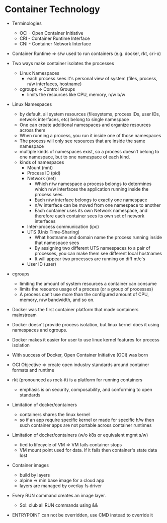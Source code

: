 # Container Technology

- Terminologies
    - OCI - Open Container Initiative  
    - CRI - Container Runtime Interface  
    - CNI - Container Network Interface  

- Container Runtime => s/w used to run containers (e.g. docker, rkt, cri-o)  

- Two ways make container isolates the processes
    - Linux Namespaces
        - each process sees it's personal view of system (files, process, n/w interfaces, hostname)
    - cgroups => Control Groups
        - limits the resources like CPU, memory, n/w b/w

- Linux Namespaces
    - by default, all system resources (filesystems, process IDs, user IDs, 
    network interfaces, etc) belong to single namespace
    - One can create additional namespaces and organize resources across them
    - When running a process, you run it inside one of those namespaces
    - The process will only see resources that are inside the same namespace
    - multiple kinds of namespaces exist, so a process doesn’t belong to one 
    namespace, but to one namespace of each kind.
    -  kinds of namespaces 
        - Mount (mnt)
        - Process ID (pid)
        - Network (net)
            - Which n/w namespace a process belongs to determines which n/w 
            interfaces the application running inside the process sees.
            - Each n/w interface belongs to exactly one namespace
            - n/w interface can be moved from one namespace to another
            - Each container uses its own Network namespace, and therefore 
            each container sees its own set of network interfaces
        - Inter-process communication (ipc)
        - UTS (Unix Time-Sharing)
            - What hostname and domain name the process running inside that 
            namespace sees
            -  By assigning two different UTS namespaces to a pair of processes, 
            you can make them see different local hostnames
            - It will appear two processes are running on diff m/c's
        - User ID (user)

- cgroups
    - limiting the amount of system resources a container can consume
    - limits the resource usage of a process (or a group of processes)
    - A process can’t use more than the configured amount of CPU, memory, 
    n/w bandwidth, and so on.


- Docker was the first container platform that made containers mainstream  
- Docker doesn't provide process isolation, but linux kernel does it using namespaces and cgroups.  
- Docker makes it easier for user to use linux kernel features for process isolation  
- With success of Docker, Open Container Initiative (OCI) was born
- OCI Objective => create open industry standards around container formats and runtime  

- rkt (pronounced as rock-it) is a platform for running containers
    - emphasis is on security, composability, and conforming to open standards

- Limitation of docker/containers
    - containers shares the linux kernel
    - so if an app require specific kernel or made for specific h/w then such 
    container apps are not portable across container runtimes

- Limitation of docker/containers (w/o k8s or equivalent mgmt s/w)
    - tied to lifecycle of VM => VM fails container stops
    - VM mount point used for data. If it fails then container's state data lost

- Container images
    - build by layers
    - alpine => min base image for a cloud app
    - layers are managed by overlay fs driver

- Every RUN command creates an image layer.
    - Sol: club all RUN commands using &&

- ENTRYPOINT can not be overridden, use CMD instead to override it




